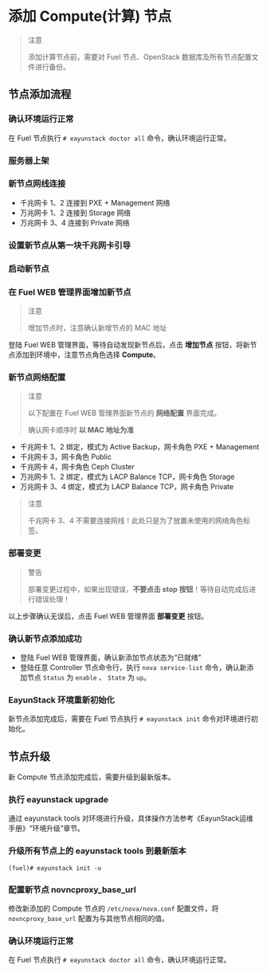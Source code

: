 # 添加 Compute(计算) 节点

> 注意
>
> 添加计算节点前，需要对 Fuel 节点、OpenStack 数据库及所有节点配置文件进行备份。

## 节点添加流程

### 确认环境运行正常

在 Fuel 节点执行 ```# eayunstack doctor all``` 命令，确认环境运行正常。

### 服务器上架

### 新节点网线连接

* 千兆网卡 1、2 连接到 PXE + Management 网络
* 万兆网卡 1、2 连接到 Storage 网络
* 万兆网卡 3、4 连接到 Private 网络

### 设置新节点从第一块千兆网卡引导

### 启动新节点

### 在 Fuel WEB 管理界面增加新节点

> 注意
>
> 增加节点时，注意确认新增节点的 MAC 地址

登陆 Fuel WEB 管理界面，等待自动发现新节点后，点击 **增加节点** 按钮，将新节点添加到环境中，注意节点角色选择 **Compute**。

### 新节点网络配置

> 注意
> 
> 以下配置在 Fuel WEB 管理界面新节点的 **网络配置** 界面完成。
> 
> 确认网卡顺序时 **以 MAC 地址为准**

* 千兆网卡 1、2 绑定，模式为 Active Backup，网卡角色 PXE + Management
* 千兆网卡 3，网卡角色 Public
* 千兆网卡 4，网卡角色 Ceph Cluster
* 万兆网卡 1、2 绑定，模式为 LACP Balance TCP，网卡角色 Storage
* 万兆网卡 3、4 绑定，模式为 LACP Balance TCP，网卡角色 Private

> 注意
>
> 千兆网卡 3、4 不需要连接网线！此处只是为了放置未使用的网络角色标签。

### 部署变更

> 警告
>
> 部署变更过程中，如果出现错误，**不要点击 stop 按钮**！等待自动完成后进行错误处理！

以上步骤确认无误后，点击 Fuel WEB 管理界面 **部署变更** 按钮。

### 确认新节点添加成功

* 登陆 Fuel WEB 管理界面，确认新添加节点状态为“已就绪”
* 登陆任意 Controller 节点命令行，执行 ```nova service-list``` 命令，确认新添加节点 ```Status``` 为 ```enable``` 、 ```State``` 为 ```up```。

### EayunStack 环境重新初始化

新节点添加完成后，需要在 Fuel 节点执行 ```# eayunstack init``` 命令对环境进行初始化。

## 节点升级

新 Compute 节点添加完成后，需要升级到最新版本。

### 执行 eayunstack upgrade

通过 eayunstack tools 对环境进行升级，具体操作方法参考《EayunStack运维手册》“环境升级”章节。

### 升级所有节点上的 eayunstack tools 到最新版本

```
(fuel)# eayunstack init -u
```

### 配置新节点 novncproxy_base_url

修改新添加的 Compute 节点的 ```/etc/nova/nova.conf``` 配置文件，将 ```novncproxy_base_url``` 配置为与其他节点相同的值。

### 确认环境运行正常

在 Fuel 节点执行 ```# eayunstack doctor all``` 命令，确认环境运行正常。